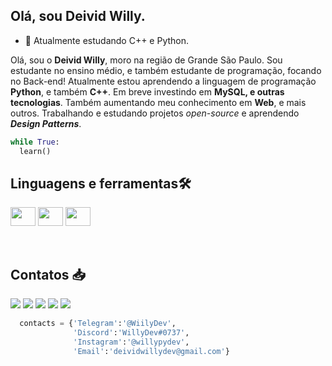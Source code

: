 ##  Olá, sou Deivid Willy. ##
- 🌱 Atualmente estudando C++ e Python.

<p>Olá, sou o <strong>Deivid Willy</strong>, moro na região de Grande São Paulo. Sou estudante no ensino médio, e também estudante de programação, focando no Back-end! Atualmente estou aprendendo a linguagem de programação <b>Python</b>, e também <b>C++</b>. Em breve investindo em <b>MySQL, e outras tecnologias</b>. Também aumentando meu conhecimento em <b>Web</b>, e mais outros. Trabalhando e estudando projetos <i>open-source</i> e aprendendo <b><i>Design Patterns</i></b>.</p>

```python
while True:
  learn()
``` 
## Linguagens e ferramentas🛠️ ##
 
<div style="display: inline_block">
  
  <img align="center" src="https://cdn.jsdelivr.net/gh/devicons/devicon/icons/cplusplus/cplusplus-original.svg" height="30" width="40">
  <img align="center" src="https://cdn.jsdelivr.net/gh/devicons/devicon/icons/python/python-original.svg" height="30" width="40" alt="">
  <img align="center" src="https://cdn.jsdelivr.net/gh/devicons/devicon/icons/mysql/mysql-original-wordmark.svg" height="30" width="40" alt="">
 </div><br>

<div>
  <img src="https://img.shields.io/badge/Python-3776AB?style=for-the-badge&logo=python&logoColor=white" alt="">

  <img src="https://img.shields.io/badge/-C%2B%2B-00599C?style=for-the-badge&logo=C%2B%2B&logoColor=black" alt="">

  <img src="https://img.shields.io/badge/MySQL-00000F?style=for-the-badge&logo=mysql&logoColor=white" alt="">

</div>
 
## Contatos 📥 ##
 
<div>
  <a href="https://www.facebook.com/profile.php?id=100005456084926" target="_blank"><img src="https://img.shields.io/badge/Facebook-1877F2?style=for-the-badge&logo=facebook&logoColor=white" target="_blank"></a>
  <a href="https://www.instagram.com/willypydev/" target="_blank"><img src="https://img.shields.io/badge/-Instagram-%23E4405F?style=for-the-badge&logo=instagram&logoColor=white" target="_blank"></a>
  <a href="https://twitter.com/LovisWilly?t=ALiE5CoerPiv_qSJqQT5DQ&s=09" target="_blank"><img src="https://img.shields.io/badge/Twitter-1DA1F2?style=for-the-badge&logo=twitter&logoColor=white" target="_blank"></a>
  <a href="https://t.me/WillyDev" target="_blank"><img src="https://img.shields.io/badge/Telegram-2CA5E0?style=for-the-badge&logo=telegram&logoColor=white"></a> 
  <a href="https://steamcommunity.com/id/NamelessSoul/" target="_blank"><img src="https://img.shields.io/badge/Steam-000000?style=for-the-badge&logo=steam&logoColor=white" target="_blank"></a>
  <a linkType="email" href="mailto:deividwillydev@gmail.com" target="_blank"><img src="https://img.shields.io/badge/Gmail-D14836?style=for-the-badge&logo=gmail&logoColor=white" alt=""></a>
</div>
  
 
```python
  contacts = {'Telegram':'@WiilyDev',
              'Discord':'WillyDev#0737',
              'Instagram':'@willypydev',
              'Email':'deividwillydev@gmail.com'}
 ```
